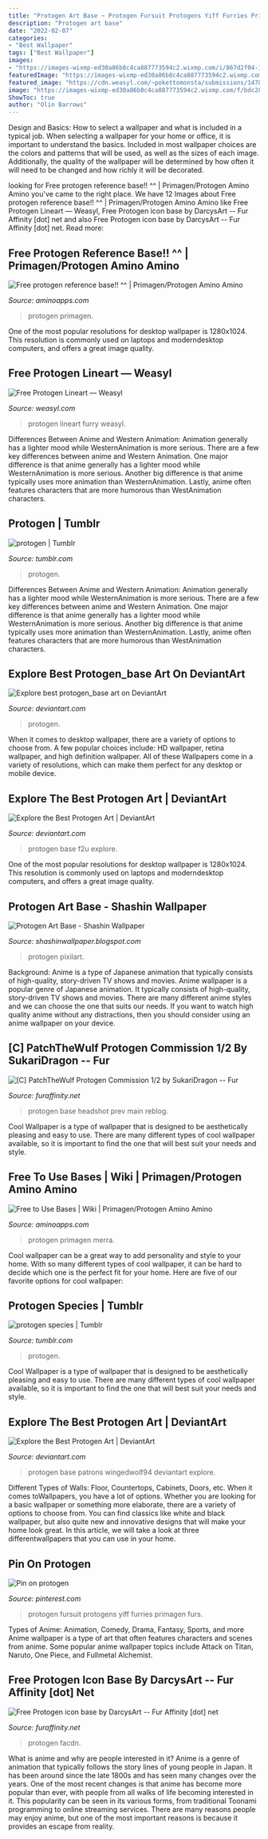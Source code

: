 ```yaml
---
title: "Protogen Art Base ~ Protogen Fursuit Protogens Yiff Furries Primagen Furs"
description: "Protogen art base"
date: "2022-02-07"
categories:
- "Best Wallpaper"
tags: ["Best Wallpaper"]
images:
- "https://images-wixmp-ed30a86b8c4ca887773594c2.wixmp.com/i/867d2f04-1e7f-4842-914f-00a294bd7a12/ddo7xjw-384b2a87-f0d0-4177-b0d6-b3624b39c0ff.png/v1/fill/w_417,h_250,q_70,strp/_f2u__protogen_base_3_0_by_roxxy_pop_ddo7xjw-250t.jpg"
featuredImage: "https://images-wixmp-ed30a86b8c4ca887773594c2.wixmp.com/f/bdc28d69-21f2-44f8-a60c-16c6409fdfc4/de6wben-a504fd01-ed57-4285-9b61-11764cbe583e.png/v1/fill/w_622,h_350,q_70,strp/protogen_base____5__by_captainier_de6wben-350t.jpg?token=eyJ0eXAiOiJKV1QiLCJhbGciOiJIUzI1NiJ9.eyJzdWIiOiJ1cm46YXBwOiIsImlzcyI6InVybjphcHA6Iiwib2JqIjpbW3siaGVpZ2h0IjoiPD01NzYiLCJwYXRoIjoiXC9mXC9iZGMyOGQ2OS0yMWYyLTQ0ZjgtYTYwYy0xNmM2NDA5ZmRmYzRcL2RlNndiZW4tYTUwNGZkMDEtZWQ1Ny00Mjg1LTliNjEtMTE3NjRjYmU1ODNlLnBuZyIsIndpZHRoIjoiPD0xMDI0In1dXSwiYXVkIjpbInVybjpzZXJ2aWNlOmltYWdlLm9wZXJhdGlvbnMiXX0.ngsU1ew_tBDyD1mHTPvNJQFtd2oI9g7aj7R8ZWGCPY4"
featured_image: "https://cdn.weasyl.com/~pokettomonsta/submissions/1478126/c7420c341bd9bab930a4eb7e7129aee81f36a89fcc511acf6028193a1e91cb23/pokettomonsta-free-protogen-lineart.png?download"
image: "https://images-wixmp-ed30a86b8c4ca887773594c2.wixmp.com/f/bdc28d69-21f2-44f8-a60c-16c6409fdfc4/de6wben-a504fd01-ed57-4285-9b61-11764cbe583e.png/v1/fill/w_622,h_350,q_70,strp/protogen_base____5__by_captainier_de6wben-350t.jpg?token=eyJ0eXAiOiJKV1QiLCJhbGciOiJIUzI1NiJ9.eyJzdWIiOiJ1cm46YXBwOiIsImlzcyI6InVybjphcHA6Iiwib2JqIjpbW3siaGVpZ2h0IjoiPD01NzYiLCJwYXRoIjoiXC9mXC9iZGMyOGQ2OS0yMWYyLTQ0ZjgtYTYwYy0xNmM2NDA5ZmRmYzRcL2RlNndiZW4tYTUwNGZkMDEtZWQ1Ny00Mjg1LTliNjEtMTE3NjRjYmU1ODNlLnBuZyIsIndpZHRoIjoiPD0xMDI0In1dXSwiYXVkIjpbInVybjpzZXJ2aWNlOmltYWdlLm9wZXJhdGlvbnMiXX0.ngsU1ew_tBDyD1mHTPvNJQFtd2oI9g7aj7R8ZWGCPY4"
ShowToc: true
author: "Olin Barrows"
---
```



Design and Basics: How to select a wallpaper and what is included in a typical job.
When selecting a wallpaper for your home or office, it is important to understand the basics. Included in most wallpaper choices are the colors and patterns that will be used, as well as the sizes of each image. Additionally, the quality of the wallpaper will be determined by how often it will need to be changed and how richly it will be decorated.

	

		
looking for Free protogen reference base!! ^^ | Primagen/Protogen Amino Amino you've came to the right place. We have 12 Images about Free protogen reference base!! ^^ | Primagen/Protogen Amino Amino like Free Protogen Lineart — Weasyl, Free Protogen icon base by DarcysArt -- Fur Affinity [dot] net and also Free Protogen icon base by DarcysArt -- Fur Affinity [dot] net. Read more:
		
    
## Free Protogen Reference Base!! ^^ | Primagen/Protogen Amino Amino

<img loading=lazy src="https://pm1.narvii.com/7243/e1ebeb334e29e06614150fbe2107cac2c6ebf003r1-2048-1449v2_00.jpg" onerror="this.onerror=null;this.src='https://tse1.mm.bing.net/th?id=OIP.kKLXHugyHWkWzN5BRz0PWAHaFP&amp;pid=15.1';" alt="Free protogen reference base!! ^^ | Primagen/Protogen Amino Amino">

_Source: aminoapps.com_

>protogen primagen. 

	

One of the most popular resolutions for desktop wallpaper is 1280x1024. This resolution is commonly used on laptops and moderndesktop computers, and offers a great image quality.

    
## Free Protogen Lineart — Weasyl

<img loading=lazy src="https://cdn.weasyl.com/~pokettomonsta/submissions/1478126/c7420c341bd9bab930a4eb7e7129aee81f36a89fcc511acf6028193a1e91cb23/pokettomonsta-free-protogen-lineart.png?download" onerror="this.onerror=null;this.src='https://tse2.mm.bing.net/th?id=OIP.upnm8dgPrSGzJVKgKK8XvgHaLm&amp;pid=15.1';" alt="Free Protogen Lineart — Weasyl">

_Source: weasyl.com_

>protogen lineart furry weasyl. 

	

Differences Between Anime and Western Animation: Animation generally has a lighter mood while WesternAnimation is more serious.
There are a few key differences between anime and Western Animation. One major difference is that anime generally has a lighter mood while WesternAnimation is more serious. Another big difference is that anime typically uses more animation than WesternAnimation. Lastly, anime often features characters that are more humorous than WestAnimation characters.

    
## Protogen | Tumblr

<img loading=lazy src="https://66.media.tumblr.com/30a9fbe84c21331c10e783f3e617ba48/a721b4a6c3f53ae3-6a/s500x750/ee64734e880be47a67e0d639236a1978bdf485c4.png" onerror="this.onerror=null;this.src='https://tse1.mm.bing.net/th?id=OIP.pOqcE9xOqAftvwNGl7HHOwHaHa&amp;pid=15.1';" alt="protogen | Tumblr">

_Source: tumblr.com_

>protogen. 

	

Differences Between Anime and Western Animation: Animation generally has a lighter mood while WesternAnimation is more serious.
There are a few key differences between anime and Western Animation. One major difference is that anime generally has a lighter mood while WesternAnimation is more serious. Another big difference is that anime typically uses more animation than WesternAnimation. Lastly, anime often features characters that are more humorous than WestAnimation characters.

    
## Explore Best Protogen_base Art On DeviantArt

<img loading=lazy src="https://images-wixmp-ed30a86b8c4ca887773594c2.wixmp.com/f/bdc28d69-21f2-44f8-a60c-16c6409fdfc4/de6wben-a504fd01-ed57-4285-9b61-11764cbe583e.png/v1/fill/w_622,h_350,q_70,strp/protogen_base____5__by_captainier_de6wben-350t.jpg?token=eyJ0eXAiOiJKV1QiLCJhbGciOiJIUzI1NiJ9.eyJzdWIiOiJ1cm46YXBwOiIsImlzcyI6InVybjphcHA6Iiwib2JqIjpbW3siaGVpZ2h0IjoiPD01NzYiLCJwYXRoIjoiXC9mXC9iZGMyOGQ2OS0yMWYyLTQ0ZjgtYTYwYy0xNmM2NDA5ZmRmYzRcL2RlNndiZW4tYTUwNGZkMDEtZWQ1Ny00Mjg1LTliNjEtMTE3NjRjYmU1ODNlLnBuZyIsIndpZHRoIjoiPD0xMDI0In1dXSwiYXVkIjpbInVybjpzZXJ2aWNlOmltYWdlLm9wZXJhdGlvbnMiXX0.ngsU1ew_tBDyD1mHTPvNJQFtd2oI9g7aj7R8ZWGCPY4" onerror="this.onerror=null;this.src='https://tse3.mm.bing.net/th?id=OIP.873vAzqUBV4f4mBH2n09swHaEK&amp;pid=15.1';" alt="Explore best protogen_base art on DeviantArt">

_Source: deviantart.com_

>protogen. 

	

When it comes to desktop wallpaper, there are a variety of options to choose from. A few popular choices include: HD wallpaper, retina wallpaper, and high definition wallpaper. All of these Wallpapers come in a variety of resolutions, which can make them perfect for any desktop or mobile device. 

    
## Explore The Best Protogen Art | DeviantArt

<img loading=lazy src="https://images-wixmp-ed30a86b8c4ca887773594c2.wixmp.com/i/867d2f04-1e7f-4842-914f-00a294bd7a12/ddo7xjw-384b2a87-f0d0-4177-b0d6-b3624b39c0ff.png/v1/fill/w_417,h_250,q_70,strp/_f2u__protogen_base_3_0_by_roxxy_pop_ddo7xjw-250t.jpg" onerror="this.onerror=null;this.src='https://tse3.mm.bing.net/th?id=OIP.E0NUBXMSYzl_UoshLAW_PQAAAA&amp;pid=15.1';" alt="Explore the Best Protogen Art | DeviantArt">

_Source: deviantart.com_

>protogen base f2u explore. 

	

One of the most popular resolutions for desktop wallpaper is 1280x1024. This resolution is commonly used on laptops and moderndesktop computers, and offers a great image quality.

    
## Protogen Art Base - Shashin Wallpaper

<img loading=lazy src="https://art.pixilart.com/490d67f5afc4974.png" onerror="this.onerror=null;this.src='https://tse1.mm.bing.net/th?id=OIP.RE_dQzxY8kCQMDFAMmzK6wHaI4&amp;pid=15.1';" alt="Protogen Art Base - Shashin Wallpaper">

_Source: shashinwallpaper.blogspot.com_

>protogen pixilart. 

	

Background: Anime is a type of Japanese animation that typically consists of high-quality, story-driven TV shows and movies.
Anime wallpaper is a popular genre of Japanese animation. It typically consists of high-quality, story-driven TV shows and movies. There are many different anime styles and we can choose the one that suits our needs. If you want to watch high quality anime without any distractions, then you should consider using an anime wallpaper on your device.

    
## [C] PatchTheWulf Protogen Commission 1/2 By SukariDragon -- Fur

<img loading=lazy src="https://d.furaffinity.net/art/sukaridragon/1598576520/1598576520.sukaridragon_patch_headshot_with_bg_-_protogen_base.png" onerror="this.onerror=null;this.src='https://tse1.mm.bing.net/th?id=OIP.f2zVoAYlOb1kZ7EGN2b50gHaHa&amp;pid=15.1';" alt="[C] PatchTheWulf Protogen Commission 1/2 by SukariDragon -- Fur">

_Source: furaffinity.net_

>protogen base headshot prev main reblog. 

	

Cool Wallpaper is a type of wallpaper that is designed to be aesthetically pleasing and easy to use. There are many different types of cool wallpaper available, so it is important to find the one that will best suit your needs and style.

    
## Free To Use Bases | Wiki | Primagen/Protogen Amino Amino

<img loading=lazy src="https://pm1.narvii.com/7429/6f6cdfe015fe7970e182e0b64cc226c00042cb6er1-1004-796v2_hq.jpg" onerror="this.onerror=null;this.src='https://tse1.mm.bing.net/th?id=OIP.fhiv6uNrTLyfrGhTHYjN0AHaF3&amp;pid=15.1';" alt="Free to Use Bases | Wiki | Primagen/Protogen Amino Amino">

_Source: aminoapps.com_

>protogen primagen merra. 

	

Cool wallpaper can be a great way to add personality and style to your home. With so many different types of cool wallpaper, it can be hard to decide which one is the perfect fit for your home. Here are five of our favorite options for cool wallpaper: 

    
## Protogen Species | Tumblr

<img loading=lazy src="https://64.media.tumblr.com/aa1fee432254296e5423c595ed662021/tumblr_inline_p95lubrg0u1rh63qy_400.png" onerror="this.onerror=null;this.src='https://tse3.mm.bing.net/th?id=OIP.VLhX6MlXryDdTF9MzOb08wAAAA&amp;pid=15.1';" alt="protogen species | Tumblr">

_Source: tumblr.com_

>protogen. 

	

Cool Wallpaper is a type of wallpaper that is designed to be aesthetically pleasing and easy to use. There are many different types of cool wallpaper available, so it is important to find the one that will best suit your needs and style.

    
## Explore The Best Protogen Art | DeviantArt

<img loading=lazy src="https://images-wixmp-ed30a86b8c4ca887773594c2.wixmp.com/f/9a4d270e-da9a-410f-b1c2-ecdc3ac66028/ddm57wm-cde4e56b-067e-4b4a-9733-78ab5e68637c.png/v1/fill/w_341,h_350,q_70,strp/protogen_base__available_to_patrons___by_wingedwolf94_ddm57wm-350t.jpg?token=eyJ0eXAiOiJKV1QiLCJhbGciOiJIUzI1NiJ9.eyJzdWIiOiJ1cm46YXBwOjdlMGQxODg5ODIyNjQzNzNhNWYwZDQxNWVhMGQyNmUwIiwiaXNzIjoidXJuOmFwcDo3ZTBkMTg4OTgyMjY0MzczYTVmMGQ0MTVlYTBkMjZlMCIsIm9iaiI6W1t7ImhlaWdodCI6Ijw9MTA1MiIsInBhdGgiOiJcL2ZcLzlhNGQyNzBlLWRhOWEtNDEwZi1iMWMyLWVjZGMzYWM2NjAyOFwvZGRtNTd3bS1jZGU0ZTU2Yi0wNjdlLTRiNGEtOTczMy03OGFiNWU2ODYzN2MucG5nIiwid2lkdGgiOiI8PTEwMjQifV1dLCJhdWQiOlsidXJuOnNlcnZpY2U6aW1hZ2Uub3BlcmF0aW9ucyJdfQ.dl9w7Z7j3ZLl6rjLZxLA_QWxfZct2ql9M3Q5ppA1s2k" onerror="this.onerror=null;this.src='https://tse1.mm.bing.net/th?id=OIP.McniTyjqkkxwOcJZ8iKRBQAAAA&amp;pid=15.1';" alt="Explore the Best Protogen Art | DeviantArt">

_Source: deviantart.com_

>protogen base patrons wingedwolf94 deviantart explore. 

	

Different Types of Walls: Floor, Countertops, Cabinets, Doors, etc.
When it comes toWallpapers, you have a lot of options. Whether you are looking for a basic wallpaper or something more elaborate, there are a variety of options to choose from. You can find classics like white and black wallpaper, but also quite new and innovative designs that will make your home look great. In this article, we will take a look at three differentwallpapers that you can use in your home.

    
## Pin On Protogen

<img loading=lazy src="https://i.pinimg.com/736x/20/af/c5/20afc5920b905988853c8a5956f7e960.jpg" onerror="this.onerror=null;this.src='https://tse3.mm.bing.net/th?id=OIP.Oocd5-fOV4hnI1WXpfTezAHaKI&amp;pid=15.1';" alt="Pin on protogen">

_Source: pinterest.com_

>protogen fursuit protogens yiff furries primagen furs. 

	

Types of Anime: Animation, Comedy, Drama, Fantasy, Sports, and more
Anime wallpaper is a type of art that often features characters and scenes from anime. Some popular anime wallpaper topics include Attack on Titan, Naruto, One Piece, and Fullmetal Alchemist.

    
## Free Protogen Icon Base By DarcysArt -- Fur Affinity [dot] Net

<img loading=lazy src="https://d.facdn.net/art/darcysart/1598325449/1598325449.darcysart_baseicon.jpg" onerror="this.onerror=null;this.src='https://tse3.mm.bing.net/th?id=OIP.PjHHryzvg_FsbRe7JJpS7gHaI4&amp;pid=15.1';" alt="Free Protogen icon base by DarcysArt -- Fur Affinity [dot] net">

_Source: furaffinity.net_

>protogen facdn. 

	

What is anime and why are people interested in it?
Anime is a genre of animation that typically follows the story lines of young people in Japan. It has been around since the late 1800s and has seen many changes over the years. One of the most recent changes is that anime has become more popular than ever, with people from all walks of life becoming interested in it. This popularity can be seen in its various forms, from traditional Toonami programming to online streaming services. There are many reasons people may enjoy anime, but one of the most important reasons is because it provides an escape from reality.

